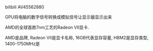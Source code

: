 bilibili AV45562880

GPU将电脑的数字信号转换成模拟信号让显示器显示出来

AMD的全球首款7nm工艺的Radeon VII显卡.



AMD是品牌, Radeon VII是显卡名称, 16GB代表显存容量, HBM2是显存类型, 1400\-1750MHz是


